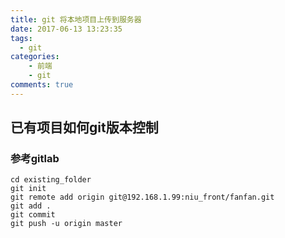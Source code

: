 ```yaml
---
title: git 将本地项目上传到服务器
date: 2017-06-13 13:23:35
tags:
  - git
categories:
    - 前端
    - git
comments: true
---
```


## 已有项目如何git版本控制
### 参考gitlab
````
cd existing_folder
git init
git remote add origin git@192.168.1.99:niu_front/fanfan.git
git add .
git commit
git push -u origin master
````